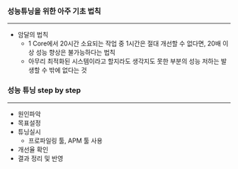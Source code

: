 ### 성능튜닝을 위한 아주 기초 법칙

---

- 암달의 법칙
    - 1 Core에서 20시간 소요되는 작업 중 1시간은 절대 개선할 수 없다면, 20배 이상 성능 향상은 불가능하다는 법칙
    - 아무리 최적화된 시스템이라고 할지라도 생각지도 못한 부분의 성능 저하는 발생할 수 밖에 없다는 것

### 성능 튜닝 step by step

---

- 원인파악
- 목표설정
- 튜닝실시
    - 프로파일링 툴, APM 툴 사용
- 개선율 확인
- 결과 정리 및 반영
